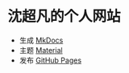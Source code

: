 # 沈超凡的个人网站


- 生成 [MkDocs](https://www.mkdocs.org)
- 主题 [Material](https://github.com/squidfunk/mkdocs-material)
- 发布 [GitHub Pages](https://pages.github.com)
